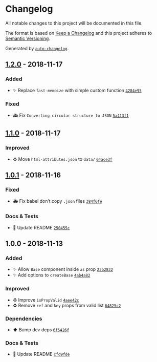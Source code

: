 # Changelog
All notable changes to this project will be documented in this file.

The format is based on [Keep a Changelog](http://keepachangelog.com/en/1.0.0/)
and this project adheres to [Semantic Versioning](http://semver.org/spec/v2.0.0.html).

Generated by [`auto-changelog`](https://github.com/CookPete/auto-changelog).

## [1.2.0](https://github.com/exah/react-base-component/compare/1.1.0...1.2.0) - 2018-11-17
### Added

- ✨ Replace `fast-memoize` with simple custom function [`4284e95`](https://github.com/exah/react-base-component/commit/4284e95534119b014c681e72ffebdbb4f4706101)

### Fixed

- 🚑 Fix `Converting circular structure to JSON` [`5a413f1`](https://github.com/exah/react-base-component/commit/5a413f13187a8844926241a1b56ff334dee94a5a)

## [1.1.0](https://github.com/exah/react-base-component/compare/1.0.1...1.1.0) - 2018-11-17

### Improved

- ♻️ Move `html-attributes.json` to `data/` [`64ace3f`](https://github.com/exah/react-base-component/commit/64ace3f11b7eba3409da2c66f8d12adb407d2467)

## [1.0.1](https://github.com/exah/react-base-component/compare/1.0.0...1.0.1) - 2018-11-16

### Fixed

- 🚑 Fix babel don’t copy `.json` files [`384f6fe`](https://github.com/exah/react-base-component/commit/384f6fe2d187c458c51f918f21b4d43f05551076)

### Docs & Tests

- 📝 Update README [`250455c`](https://github.com/exah/react-base-component/commit/250455cb9151d44cc56a741a71c1e0abed39c821)

## 1.0.0 - 2018-11-13
### Added

- ✨ Allow `Base` component inside `as` prop [`23b2832`](https://github.com/exah/react-base-component/commit/23b2832745a477f7a388822e33dbd4a3b07c4234)
- ✨ Add options to `createBase` [`4ab4a82`](https://github.com/exah/react-base-component/commit/4ab4a82e0c6002e5eef7c177bb27b8087b30d454)

### Improved

- ♻️ Improve `isPropValid` [`4aee42c`](https://github.com/exah/react-base-component/commit/4aee42c110d7bb9a6cff0dc8a674e68897224250)
- ♻️ Remove `ref` and `key` props from valid list [`64825c2`](https://github.com/exah/react-base-component/commit/64825c2fa1655a53947017110b3b95da462fd0cf)

### Dependencies

- ⬆️ Bump dev deps [`6f5426f`](https://github.com/exah/react-base-component/commit/6f5426f1bf9e2dc114358f6b93bb6896a56f29b5)

### Docs & Tests

- 📝 Update README [`cfd9fde`](https://github.com/exah/react-base-component/commit/cfd9fdeac608764319e6d9fe244362f79db712c3)
